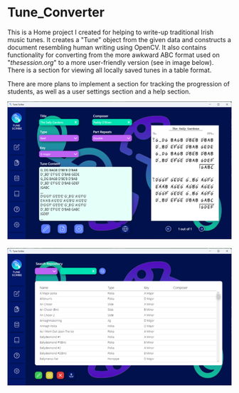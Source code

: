 # Tune_Converter
This is a Home project I created for helping to write-up traditional Irish music tunes. It creates a "Tune" object from the given data and constructs a document resembling human writing using OpenCV. It also contains functionality for converting from the more awkward ABC format used on "*thesession.org*" to a more user-friendly version (see in image below). There is a section for viewing all locally saved tunes in a table format.

There are more plans to implement a section for tracking the progression of students, as well as a user settings section and a help section.

<p>
<img src="Write_Screen.png" alt="drawing" width="700"/>
<br><br>
<img src="Tune_Repository.png" alt="drawing" width="700"/>
</p>


